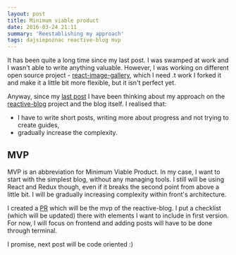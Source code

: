 ```yaml
---
layout: post
title: Minimum viable product
date: 2016-03-24 21:11
summary: 'Reestablishing my approach'
tags: dajsiepoznac reactive-blog mvp
---
```


It has been quite a long time since my last post. I was swamped at work and I wasn't able to write anything valuable. However, I was working on different open source project - [react-image-gallery](https://github.com/luckyluk92/react-image-gallery/tree/extracting), which I need .t work I forked it and make it a little bit more flexible, but it isn't perfect yet.

Anyway, since my [last post](http://dev.kielczykowski.pl/2016/03/11/faces-of-webpack/) I have been thinking about my approach on the [reactive-blog](https://github.com/luckyluk92/reactive-blog) project and the blog itself. I realised that:

* I have to write short posts, writing more about progress and not trying to create guides,
* gradually increase the complexity.

## MVP
MVP is an abbreviation for Minimum Viable Product. In my case, I want to start with the simplest blog, without any managing tools. I still will be using React and Redux though, even if it breaks the second point from above a little bit. I will be gradually increasing complexity within front's architecture.

I created a [PR](https://github.com/luckyluk92/reactive-blog/pull/2) which will be the mvp of the reactive-blog. I put a checklist (which will be updated) there with elements I want to include in first version. For now, I will focus on frontend and adding posts will have to be done through terminal.

I promise, next post will be code oriented :)
